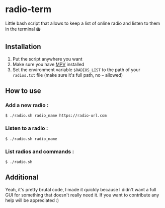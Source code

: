 # radio-term
Little bash script that allows to keep a list of online radio and listen to them in the terminal 📻

## Installation
1. Put the script anywhere you want
2. Make sure you have [MPV](https://mpv.io/) installed
3. Set the environment variable `$RADIOS_LIST` to the path of your `radios.txt` file (make sure it's full path, no `~` allowed)

## How to use
### Add a new radio :
`$ ./radio.sh radio_name https://radio-url.com`

### Listen to a radio :
`$ ./radio.sh radio_name`

### List radios and commands :
`$ ./radio.sh`

## Additional
Yeah, it's pretty brutal code, I made it quickly because I didn't want a full GUI for something that doesn't really need it.
If you want to contribute any help will be appreciated :)
